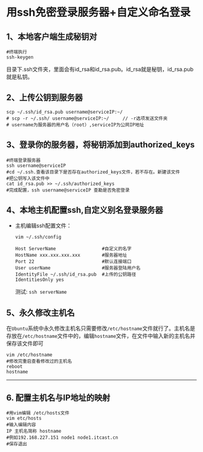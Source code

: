 # 用ssh免密登录服务器+自定义命名登录

## 1、本地客户端生成秘钥对

```
#终端执行
ssh-keygen
```

目录下.ssh文件夹，里面会有id_rsa和id_rsa.pub。id_rsa就是秘钥，id_rsa.pub就是私钥。

## 2、上传公钥到服务器

```
scp ~/.ssh/id_rsa.pub username@serviceIP:~/
# scp -r ~/.ssh/ username@serviceIP:~/     // -r选项发送文件夹
# username为服务器的用户名（root）,serviceIP为公网IP地址
```

## 3、登录你的服务器，将秘钥添加到authorized_keys

``` 
#终端登录服务器
ssh username@serviceIP
#cd ~/.ssh.查看该目录下是否存在authorized_keys文件，若不存在。新建该文件
#把公钥写入该文件中
cat id_rsa.pub >> ~/.ssh/authorized_keys
#完成配置，ssh username@serviceIP 查勘是否免密登录
```

## 4、本地主机配置ssh,自定义别名登录服务器

- 主机编辑ssh配置文件：

  ```
  vim ~/.ssh/config
  ```

  ```
  Host ServerName                 #自定义的名字
  HostName xxx.xxx.xxx.xxx        #服务器地址
  Port 22                         #默认连接端口
  User userName                   #服务器登陆用户名
  IdentityFile ~/.ssh/id_rsa.pub  #上传的公钥路径
  IdentitiesOnly yes
  ```

  测试:  `ssh serverName`

## 5、永久修改主机名

在`Ubuntu`系统中永久修改主机名只需要修改`/etc/hostname`文件就行了。主机名是存放在`/etc/hostname`文件中的，编辑`hostname`文件，在文件中输入新的主机名并保存该文件即可

```
vim /etc/hostname
#修改完重启查看修改过的主机名
reboot
hostname
```

--------------------------------

## 6. 配置主机名与IP地址的映射

```
#用vim编辑 /etc/hosts文件
vim etc/hosts
#输入编辑内容
IP 主机名简称 hostname
#例如192.168.227.151 node1 node1.itcast.cn
#保存退出
```



